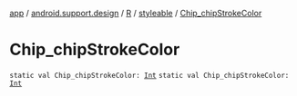 [app](../../../index.md) / [android.support.design](../../index.md) / [R](../index.md) / [styleable](index.md) / [Chip_chipStrokeColor](./-chip_chip-stroke-color.md)

# Chip_chipStrokeColor

`static val Chip_chipStrokeColor: `[`Int`](https://kotlinlang.org/api/latest/jvm/stdlib/kotlin/-int/index.html)
`static val Chip_chipStrokeColor: `[`Int`](https://kotlinlang.org/api/latest/jvm/stdlib/kotlin/-int/index.html)